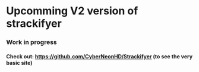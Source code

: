 # Upcomming V2 version of strackifyer
### Work in progress
#### Check out: https://github.com/CyberNeonHD/Strackifyer  (to see the very basic site)
